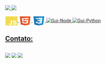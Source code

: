 <H1>  </h1>
 
  
<div align="left">
  <a href="https://github.com/GuiPolezi">

  <img width="48% " src="https://github-readme-stats.vercel.app/api/top-langs/?username=GuiPolezi&layout=compact&langs_count=7&theme=dark"/>
  <img width="48% " src="https://github-readme-stats.vercel.app/api?username=GuiPolezi&show_icons=true&theme=dark&include_all_commits=true&count_private=true"/>
</div>

<div style="display: inline_block"><br>
  <img align="center" alt="Gui-Js" height="30" width="40" src="https://raw.githubusercontent.com/devicons/devicon/master/icons/javascript/javascript-plain.svg">
  <img align="center" alt="Gui-HTML" height="30" width="40" src="https://raw.githubusercontent.com/devicons/devicon/master/icons/html5/html5-original.svg">
  <img align="center" alt="Gui-CSS" height="30" width="40" src="https://raw.githubusercontent.com/devicons/devicon/master/icons/css3/css3-original.svg">
  <img aling="center" alt="Gui-Node" heightdown="60" width="70" src="https://cdn.jsdelivr.net/gh/devicons/devicon/icons/nodejs/nodejs-original-wordmark.svg">
 <img aling="center" alt ="Gui-Python" height="30" widht="40" src="https://cdn.jsdelivr.net/gh/devicons/devicon/icons/python/python-original.svg">
</div>

 
 <h2>Contato:</h2>
<div><br>
 <a href="https://www.instagram.com/guipolezi/" target="_blank"><img src="https://img.shields.io/badge/-Instagram-%23E4405F?style=for-the-badge&logo=instagram&logoColor=white" target="_blank"></a>
  <a href = "mailto: gui.polezi@hotmail.com" target="_blank"><img src="https://img.shields.io/badge/Microsoft_Outlook-0078D4?style=for-the-badge&logo=microsoft-outlook&logoColor=white" target="_blank"></a>
<a href="https://api.whatsapp.com/send?phone=5519999575991" target="_blank"><img src="https://img.shields.io/badge/WhatsApp-25D366?style=for-the-badge&logo=whatsapp&logoColor=white" target="_blank"></a>

 
</div>
